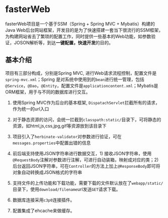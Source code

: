 # fasterWeb

fasterWeb项目是一个基于SSM（Spring + Spring MVC + Mybatis）构建的Java Web后台网站框架，开发目的是为了快速搭建一套当下很流行的SSM框架，为构建网站省去了繁琐的配置工作，同时提供一些基本的Web功能，如参数验证，JOSON解析等，到达**一键配置，快速开发**的目的。

## 基本介绍

项目有三部分构成，分别是Spring MVC, 进行Web请求流程控制，配置文件是`spring-mvc.xml`；Spring 是对系统中使用到的`bean`进行统一管理，包括`@Service`，`@Dao`，`@Entity`，配置文件是`applicationcontent.xml`；Mybatis是ORM框架，用于与不同的数据库进行交互。

1. 使用Spring MVC作为后台的基本框架, `DispatachServlet`拦截所有的请求，作为统一的url入口

2. 对于静态资源的访问，会统一拦截到`classpath:static/`目录下，可将静态的资源，如html,js,css,jpg,gif等资源放到该目录下

3. 项目引入了`herbinate-validator`对参数进行验证，可在`messages.properties`中配置出错的信息

4. 前后端支持使用JSON字符串进行数据交互，1) 接收JSON字符串，使用`@RequestBody`注解对参数进行注解，可进行自动装箱，映射成对应的类；2) 后台返回JSON字符串，可在`Controller`的方法上加上`@ResponseBody`即可将对象自动转换成JSON格式的字符串

5. 支持文件的上传功能和下载功能，需要下载的文件默认放在了`webapp/static/`目录下，使用`download/filename`url发送`GET`请求下载。

6. 数据库连接采用`c3p0`连接插件。

7. 配置集成了ehcache来做缓存。
